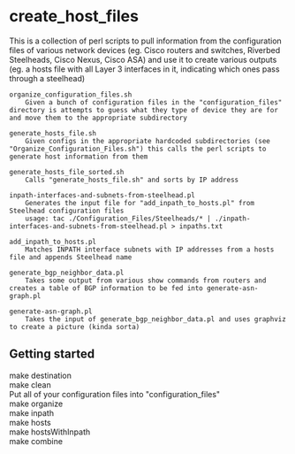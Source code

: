 create_host_files
================
This is a collection of perl scripts to pull information from the configuration files of various network devices (eg. Cisco routers and switches, Riverbed Steelheads, Cisco Nexus, Cisco ASA) and use it to create various outputs (eg. a hosts file with all Layer 3 interfaces in it, indicating which ones pass through a steelhead)

	organize_configuration_files.sh
		Given a bunch of configuration files in the "configuration_files" directory is attempts to guess what they type of device they are for and move them to the appropriate subdirectory

	generate_hosts_file.sh
		Given configs in the appropriate hardcoded subdirectories (see "Organize_Configuration_Files.sh") this calls the perl scripts to generate host information from them

	generate_hosts_file_sorted.sh
		Calls "generate_hosts_file.sh" and sorts by IP address

	inpath-interfaces-and-subnets-from-steelhead.pl
		Generates the input file for "add_inpath_to_hosts.pl" from Steelhead configuration files
	 	usage: tac ./Configuration_Files/Steelheads/* | ./inpath-interfaces-and-subnets-from-steelhead.pl > inpaths.txt

	add_inpath_to_hosts.pl
		Matches INPATH interface subnets with IP addresses from a hosts file and appends Steelhead name

	generate_bgp_neighbor_data.pl
		Takes some output from various show commands from routers and creates a table of BGP information to be fed into generate-asn-graph.pl

	generate-asn-graph.pl
		Takes the input of generate_bgp_neighbor_data.pl and uses graphviz to create a picture (kinda sorta)

Getting started
---------------

make destination<br>
make clean<br>
Put all of your configuration files into "configuration_files"<br>
make organize<br>
make inpath<br>
make hosts<br>
make hostsWithInpath<br>
make combine<br>

